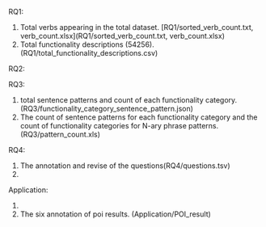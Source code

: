 RQ1:

1. Total verbs appearing in the total dataset. [RQ1/sorted_verb_count.txt, verb_count.xlsx](RQ1/sorted_verb_count.txt, verb_count.xlsx)
2. Total functionality descriptions (54256). (RQ1/total_functionality_descriptions.csv)

RQ2:

RQ3:

1. total sentence patterns and count of each functionality category. (RQ3/functionality_category_sentence_pattern.json)
2. The count of sentence patterns for each functionality category and the count of functionality categories for N-ary phrase patterns.(RQ3/pattern_count.xls)

RQ4:

1. The annotation and revise of the questions(RQ4/questions.tsv)
2. 

Application:

1. 
2. The six annotation of poi results. (Application/POI_result)